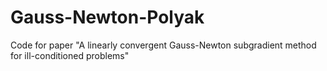 # Gauss-Newton-Polyak
Code for paper "A linearly convergent Gauss-Newton subgradient method for ill-conditioned problems"

[0]: https://arxiv.org/abs/2212.13278
